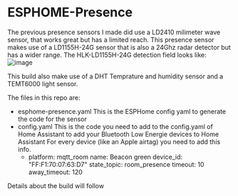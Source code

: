 # ESPHOME-Presence

The previous presence sensors I made did use a LD2410 milimeter wave sensor, that works great but has a limited reach.
This presence sensor makes use of a LD1155H-24G sensor that is also a 24Ghz radar detector but has a wider range.
The HLK-LD1155H-24G detection field looks like:
![image](https://github.com/WaarlandIT/ESPHOME-Presence/assets/53364386/b5b43538-0bfe-4ac3-ac09-173c72d96c05)

This build also make use of a DHT Temprature and humidity sensor and a TEMT6000 light sensor.

The files in this repo are:
- esphome-presence.yaml
  This is the ESPHome config yaml to generate the code for the sensor
- config.yaml
  This is the code you need to add to the config.yaml of Home Assistant to add your Bluetooth Low Energie devices to Home Assistant
  For every device (like an Apple airtag) you need to add this info.
    - platform: mqtt_room
      name: Beacon green
      device_id: "FF:F1:70:07:63:D7"
      state_topic: room_presence
      timeout: 10
      away_timeout: 120

Details about the build will follow

